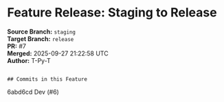 
# Feature Release: Staging to Release

**Source Branch:** `staging`  
**Target Branch:** `release`  
**PR:** #7  
**Merged:** 2025-09-27 21:22:58 UTC  
**Author:** T-Py-T
```

## Commits in this Feature
```
6abd6cd Dev (#6)
```
